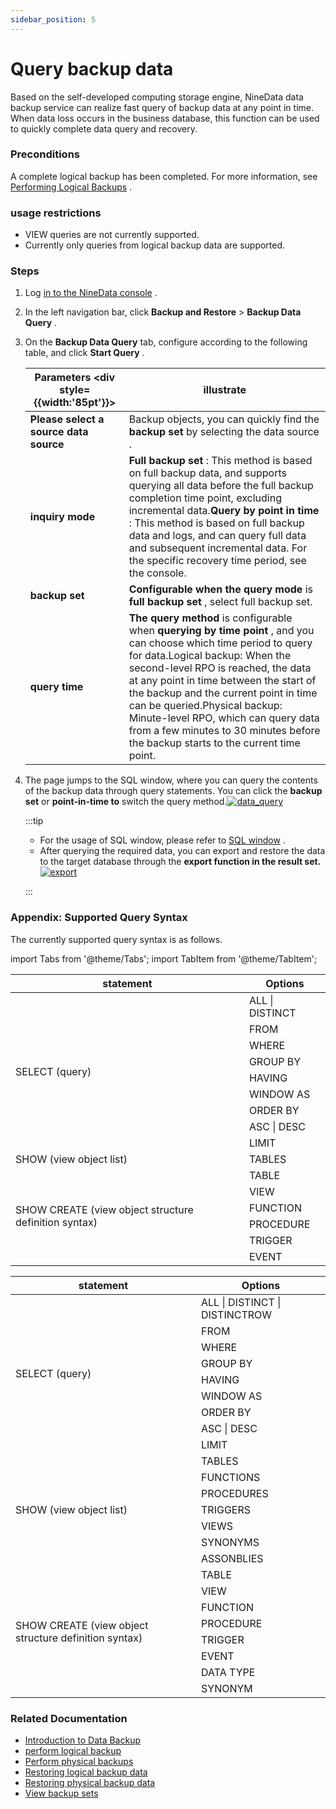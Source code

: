 ```yaml
---
sidebar_position: 5
---
```


# Query backup data

Based on the self-developed computing storage engine, NineData data backup service can realize fast query of backup data at any point in time. When data loss occurs in the business database, this function can be used to quickly complete data query and recovery.

### Preconditions

A complete logical backup has been completed. For more information, see [Performing Logical Backups](https://github-com.translate.goog/9z-ghj/Docs/blob/v1_0_0/docs/backup_and_restore/backup/logical_backup.md?_x_tr_sl=auto&_x_tr_tl=en&_x_tr_hl=ja&_x_tr_pto=wapp) .

### usage restrictions

- VIEW queries are not currently supported.
- Currently only queries from logical backup data are supported.

### Steps

1. Log [in to the NineData console](https://translate.google.com/website?sl=auto&tl=en&hl=ja&client=webapp&u=https://console.ninedata.cloud) .

2. In the left navigation bar, click **Backup and Restore** > **Backup Data Query** .

3. On the **Backup Data Query** tab, configure according to the following table, and click **Start Query** .

   | Parameters <div style={{width:'85pt'}}> | illustrate                                                   |
   | --------------------------------------- | ------------------------------------------------------------ |
   | **Please select a source data source**  | Backup objects, you can quickly find the **backup set** by selecting the data source . |
   | **inquiry mode**                        | **Full backup set** : This method is based on full backup data, and supports querying all data before the full backup completion time point, excluding incremental data.**Query by point in time** : This method is based on full backup data and logs, and can query full data and subsequent incremental data. For the specific recovery time period, see the console. |
   | **backup set**                          | **Configurable when the query mode** is **full backup set** , select full backup set. |
   | **query time**                          | **The query method** is configurable when **querying by time point** , and you can choose which time period to query for data.Logical backup: When the second-level RPO is reached, the data at any point in time between the start of the backup and the current point in time can be queried.Physical backup: Minute-level RPO, which can query data from a few minutes to 30 minutes before the backup starts to the current time point. |

4. The page jumps to the SQL window, where you can query the contents of the backup data through query statements. You can click the **backup set** or **point-in-time to** switch the query method.[![data_query](https://github.com/9z-ghj/Docs/raw/v1_0_0/docs/backup_and_restore/image/data_query.png)](https://github-com.translate.goog/9z-ghj/Docs/blob/v1_0_0/docs/backup_and_restore/image/data_query.png?_x_tr_sl=auto&_x_tr_tl=en&_x_tr_hl=ja&_x_tr_pto=wapp)

   :::tip

   - For the usage of SQL window, please refer to [SQL window](https://github-com.translate.goog/9z-ghj/Docs/blob/v1_0_0/docs/sqldev/sql_console.md?_x_tr_sl=auto&_x_tr_tl=en&_x_tr_hl=ja&_x_tr_pto=wapp) .
   - After querying the required data, you can export and restore the data to the target database through the **export function in the result set.**[![export](https://github.com/9z-ghj/Docs/raw/v1_0_0/docs/backup_and_restore/image/export.png)](https://github-com.translate.goog/9z-ghj/Docs/blob/v1_0_0/docs/backup_and_restore/image/export.png?_x_tr_sl=auto&_x_tr_tl=en&_x_tr_hl=ja&_x_tr_pto=wapp)

   :::

### Appendix: Supported Query Syntax

The currently supported query syntax is as follows.

import Tabs from '@theme/Tabs'; import TabItem from '@theme/TabItem';

<table>
<thead>
  <tr>
    <th>statement</th>
    <th>Options</th>
  </tr>
</thead>
<tbody>
  <tr>
    <td rowspan="9">SELECT (query)</td>
    <td>ALL | DISTINCT</td>
  </tr>
  <tr>
    <td>FROM</td>
  </tr>
  <tr>
    <td>WHERE</td>
  </tr>
  <tr>
    <td>GROUP BY</td>
  </tr>
  <tr>
    <td>HAVING</td>
  </tr>
  <tr>
    <td>WINDOW AS</td>
  </tr>
  <tr>
    <td>ORDER BY</td>
  </tr>
  <tr>
    <td>ASC | DESC</td>
  </tr>
  <tr>
    <td>LIMIT</td>
  </tr>
  <tr>
    <td>SHOW (view object list)</td>
    <td>TABLES</td>
  </tr>
  <tr>
    <td rowspan="6">SHOW CREATE (view object structure definition syntax)</td>
    <td>TABLE</td>
  </tr>
  <tr>
    <td>VIEW</td>
  </tr>
  <tr>
    <td>FUNCTION</td>
  </tr>
  <tr>
    <td>PROCEDURE</td>
  </tr>
  <tr>
    <td>TRIGGER</td>
  </tr>
  <tr>
    <td>EVENT</td>
  </tr>
</tbody>
</table>

<table>
<thead>
  <tr>
    <th>statement</th>
    <th>Options</th>
  </tr>
</thead>
<tbody>
  <tr>
    <td rowspan="9">SELECT (query)</td>
    <td>ALL | DISTINCT | DISTINCTROW</td>
  </tr>
  <tr>
    <td>FROM</td>
  </tr>
  <tr>
    <td>WHERE</td>
  </tr>
  <tr>
    <td>GROUP BY</td>
  </tr>
  <tr>
    <td>HAVING</td>
  </tr>
  <tr>
    <td>WINDOW AS</td>
  </tr>
  <tr>
    <td>ORDER BY</td>
  </tr>
  <tr>
    <td>ASC | DESC</td>
  </tr>
  <tr>
    <td>LIMIT</td>
  </tr>
  <tr>
    <td rowspan="7">SHOW (view object list)</td>
    <td>TABLES</td>
  </tr>
  <tr>
    <td>FUNCTIONS</td>
  </tr>
  <tr>
    <td>PROCEDURES</td>
  </tr>
  <tr>
    <td>TRIGGERS</td>
  </tr>
  <tr>
    <td>VIEWS</td>
  </tr>
  <tr>
    <td>SYNONYMS</td>
  </tr>
  <tr>
    <td>ASSONBLIES</td>
  </tr>
  <tr>
    <td rowspan="8">SHOW CREATE (view object structure definition syntax)</td>
    <td>TABLE</td>
  </tr>
  <tr>
    <td>VIEW</td>
  </tr>
  <tr>
    <td>FUNCTION</td>
  </tr>
  <tr>
    <td>PROCEDURE</td>
  </tr>
  <tr>
    <td>TRIGGER</td>
  </tr>
  <tr>
    <td>EVENT</td>
  </tr>
  <tr>
    <td>DATA TYPE</td>
  </tr>
  <tr>
    <td>SYNONYM</td>
  </tr>
</tbody>
</table>



### Related Documentation

- [Introduction to Data Backup](https://github-com.translate.goog/9z-ghj/Docs/blob/v1_0_0/docs/backup_and_restore/intro_back.md?_x_tr_sl=auto&_x_tr_tl=en&_x_tr_hl=ja&_x_tr_pto=wapp)
- [perform logical backup](https://github-com.translate.goog/9z-ghj/Docs/blob/v1_0_0/docs/backup_and_restore/backup/logical_backup.md?_x_tr_sl=auto&_x_tr_tl=en&_x_tr_hl=ja&_x_tr_pto=wapp)
- [Perform physical backups](https://github-com.translate.goog/9z-ghj/Docs/blob/v1_0_0/docs/backup_and_restore/backup/physical_backup.md?_x_tr_sl=auto&_x_tr_tl=en&_x_tr_hl=ja&_x_tr_pto=wapp)
- [Restoring logical backup data](https://github-com.translate.goog/9z-ghj/Docs/blob/v1_0_0/docs/backup_and_restore/restore/restore_logical_backup.md?_x_tr_sl=auto&_x_tr_tl=en&_x_tr_hl=ja&_x_tr_pto=wapp)
- [Restoring physical backup data](https://github-com.translate.goog/9z-ghj/Docs/blob/v1_0_0/docs/backup_and_restore/restore/restore_physical_backup.md?_x_tr_sl=auto&_x_tr_tl=en&_x_tr_hl=ja&_x_tr_pto=wapp)
- [View backup sets](https://github-com.translate.goog/9z-ghj/Docs/blob/v1_0_0/docs/backup_and_restore/view_backup_sets.md?_x_tr_sl=auto&_x_tr_tl=en&_x_tr_hl=ja&_x_tr_pto=wapp)
